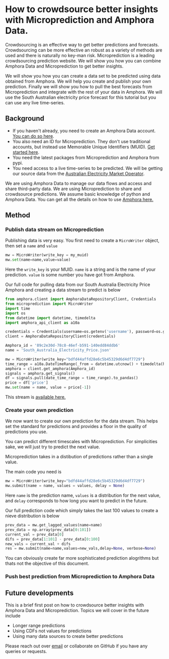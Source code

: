 # How to crowdsource better insights with Microprediction and Amphora Data.

Crowdsourcing is an effective way to get better predictions and forecasts. Crowdsourcing can be more effective an robust as a variety of methods are used and there is naturally no key-man risk. Microprediction is a leading crowdsourcing prediction website. We will show you how you can combine Amphora Data and Microprediction to get better insights.

We will show you how you can create a data set to be predicted using data obtained from Amphora. We will help you create and publish your own prediction. Finally we will show you how to pull the best forecasts from Microprediction and integrate with the rest of your data in Amphora. We will use the South Australian electricity price forecast for this tutorial but you can use any live time-series.

## Background

* If you haven't already, you need to create an Amphora Data account. [You can do so here](https://identity.amphoradata.com/Register). 
* You also need an ID for Microprediction. They don't use traditional accounts, but instead use Memorable Unique Identifiers (MUID). [Get started here](https://www.microprediction.org/muids.html).
* You need the latest packages from Microprediction and Amphora from pypi.
* You need access to a live time-series to be predicted. We will be getting our source data from the [Australian Electricity Market Operator](https://aemo.com.au/en/energy-systems/electricity/national-electricity-market-nem/data-nem/data-dashboard-nem). 

We are using Amphora Data to manage our data flows and access and share third-party data. We are using Microprediction to share and crowdsource predictions. We assume basic knowledge of python and Amphora Data. You can get all the details on how to use [Amphora here.](https://www.amphoradata.com/docs/contents/)
    
## Method

### Publish data stream on Microprediction
Publishing data is very easy. You first need to create a `MicroWriter` object, then set a `name` and `value`
```py
mw = MicroWriter(write_key = my_muid)
mw.set(name=name,value=value)
```
Here the `write_key` is your MUID. `name` is a string and is the name of your prediction. `value` is some number you have got from Amphora.

Our full code for pulling data from our South Australia Electricity Price Amphora and creating a data stream to predict is below
```py
from amphora.client import AmphoraDataRepositoryClient, Credentials
from microprediction import MicroWriter
import time
import os
from datetime import datetime, timedelta
import amphora_api_client as a10a

credentials = Credentials(username=os.getenv('username'), password=os.getenv('password'))
client = AmphoraDataRepositoryClient(credentials) 

Amphora_id = '89c2e30d-78c8-46ef-b591-140edd84ddb6'
name = 'South_Australia_Electricity_Price.json'

mw = MicroWriter(write_key="bdfd44affd28e6c5b45329d6d4df7729")
time_range = a10a.DateTimeRange(_from = datetime.utcnow() + timedelta(hours=-1) , to= datetime.utcnow() )
amphora = client.get_amphora(Amphora_id)
signals = amphora.get_signals()
df = signals.pull(date_time_range = time_range).to_pandas()
price = df['price']
mw.set(name = name, value = price[-1])
```
This stream is [available here.](https://www.microprediction.org/stream_dashboard.html?stream=South_Australia_Electricity_Price)

### Create your own prediction

We now want to create our own prediction for the data stream. This helps set the standard for predictions and provides a floor in the quality of predictions you use.

You can predict different timescales with Microprediction. For simplicities sake, we will just try to predict the next value.

Microprediction takes in a distibution of predictions rather than a single value. 

The main code you need is 
```py
mw = MicroWriter(write_key="bdfd44affd28e6c5b45329d6d4df7729")
mw.submit(name = name, values = values, delay = None)
```
Here `name` is the prediction name, `values` is a distribution for the next value, and `delay` corresponds to how long you want to predict in the future.

Our full prediction code which simply takes the last 100 values to create a nieve distribution is below
```py
prev_data = mw.get_lagged_values(name=name)
prev_data = np.array(prev_data[0:101])
current_val = prev_data[0]
difs = prev_data[1:101] - prev_data[0:100]
new_vals = current_val + difs
res = mw.submit(name=name,values=new_vals,delay=None, verbose=None)
```
You can obviously create far more sophisticated prediction alogrithms but thats not the objective of this document.

### Push best prediction from Microprediction to Amphora Data


## Future developments

This is a brief first post on how to crowdsource better insights with Amphora Data and Microprediction. Topics we will cover in the future include
* Longer range predictions
* Using CDFs not values for predictions
* Using many data sources to create better predictions

Please reach out over [email](contact@amphoradata.com) or collaborate on GitHub if you have any queries or requests.
